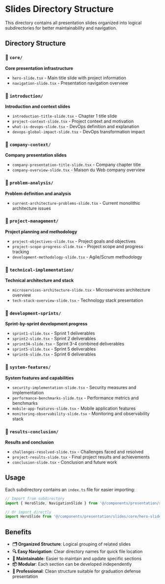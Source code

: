 # Slides Directory Structure

This directory contains all presentation slides organized into logical subdirectories for better maintainability and navigation.

## Directory Structure

### 📁 `core/`
**Core presentation infrastructure**
- `hero-slide.tsx` - Main title slide with project information
- `navigation-slide.tsx` - Presentation navigation overview

### 📁 `introduction/`
**Introduction and context slides**
- `introduction-title-slide.tsx` - Chapter 1 title slide
- `project-context-slide.tsx` - Project context and motivation
- `what-is-devops-slide.tsx` - DevOps definition and explanation
- `devops-global-impact-slide.tsx` - DevOps transformation impact

### 📁 `company-context/`
**Company presentation slides**
- `company-presentation-title-slide.tsx` - Company chapter title
- `company-overview-slide.tsx` - Maison du Web company overview

### 📁 `problem-analysis/`
**Problem definition and analysis**
- `current-architecture-problems-slide.tsx` - Current monolithic architecture issues

### 📁 `project-management/`
**Project planning and methodology**
- `project-objectives-slide.tsx` - Project goals and objectives
- `project-scope-progress-slide.tsx` - Project scope and progress tracking
- `development-methodology-slide.tsx` - Agile/Scrum methodology

### 📁 `technical-implementation/`
**Technical architecture and stack**
- `microservices-architecture-slide.tsx` - Microservices architecture overview
- `tech-stack-overview-slide.tsx` - Technology stack presentation

### 📁 `development-sprints/`
**Sprint-by-sprint development progress**
- `sprint1-slide.tsx` - Sprint 1 deliverables
- `sprint2-slide.tsx` - Sprint 2 deliverables
- `sprint34-slide.tsx` - Sprint 3-4 combined deliverables
- `sprint5-slide.tsx` - Sprint 5 deliverables
- `sprint6-slide.tsx` - Sprint 6 deliverables

### 📁 `system-features/`
**System features and capabilities**
- `security-implementation-slide.tsx` - Security measures and implementation
- `performance-benchmarks-slide.tsx` - Performance metrics and benchmarks
- `mobile-app-features-slide.tsx` - Mobile application features
- `monitoring-observability-slide.tsx` - Monitoring and observability stack

### 📁 `results-conclusion/`
**Results and conclusion**
- `challenges-resolved-slide.tsx` - Challenges faced and resolved
- `project-results-slide.tsx` - Final project results and achievements
- `conclusion-slide.tsx` - Conclusion and future work

## Usage

Each subdirectory contains an `index.ts` file for easier importing:

```typescript
// Import from subdirectory
import { HeroSlide, NavigationSlide } from '@/components/presentation/slides/core'

// Or import directly
import HeroSlide from '@/components/presentation/slides/core/hero-slide'
```

## Benefits

- **🗂️ Organized Structure**: Logical grouping of related slides
- **🔍 Easy Navigation**: Clear directory names for quick file location
- **🔧 Maintainable**: Easier to maintain and update specific sections
- **📦 Modular**: Each section can be developed independently
- **🎯 Professional**: Clean structure suitable for graduation defense presentation
